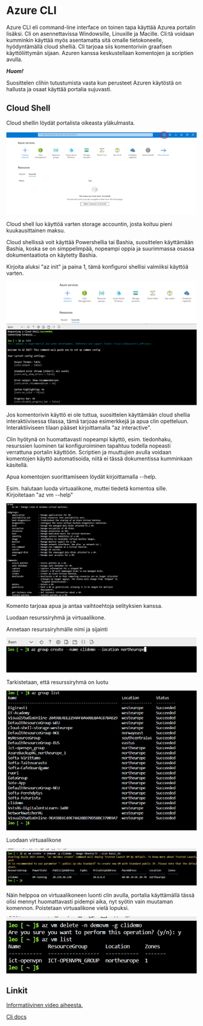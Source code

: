 # Azure CLI

Azure CLI eli command-line interface on toinen tapa käyttää Azurea portalin lisäksi. Cli on asennettavissa Windowsille, Linuxille ja Macille. Cli:tä voidaan kumminkin käyttää myös asentamatta sitä omalle tietokoneelle, hyödyntämällä cloud shelliä. Cli tarjoaa siis komentorivin graafisen käyttöliittymän sijaan. Azuren kanssa keskustellaan komentojen ja scriptien avulla. 

***Huom!***

Suosittelen clihin tutustumista vasta kun perusteet Azuren käytöstä on hallusta ja osaat käyttää portalia sujuvasti.



## Cloud Shell


Cloud shellin löydät portalista oikeasta yläkulmasta.

![cli](../kuvat/cli.png)

Cloud shell luo käyttöä varten storage accountin, josta koituu pieni kuukausittainen maksu.

Cloud shellissä voit käyttää Powershellia tai Bashia, suosittelen käyttämään Bashia, koska se on simppelimpää, nopeampi oppia ja suurimmassa osassa dokumentaatiota on käytetty Bashia.


Kirjoita aluksi "az init" ja paina 1, tämä konfiguroi shellisi valmiiksi käyttöä varten.

![init](../kuvat/cli2.png)

Jos komentorivin käyttö ei ole tuttua, suosittelen käyttämään cloud shellia interaktiivisessa tilassa, tämä tarjoaa esimerkkejä ja apua clin opetteluun. Interaktiiviseen tilaan pääset kirjoittamalla "az interactive".

Clin hyötynä on huomattavasti nopeampi käyttö, esim. tiedonhaku, resurssien luominen tai konfiguroiminen tapahtuu todella nopeasti verrattuna portalin käyttöön. Scriptien ja muuttujien avulla voidaan komentojen käyttö automatisoida, niitä ei tässä dokumentissa kumminkaan käsitellä.

Apua komentojen suorittamiseen löydät kirjoittamalla --help.

Esim. halutaan luoda virtuaalikone, muttei tiedetä komentoa sille. Kirjoitetaan "az vm --help"

![help](../kuvat/cli3.png)

Komento tarjoaa apua ja antaa vaihtoehtoja selityksien kanssa.

Luodaan resurssiryhmä ja virtuaalikone.

Annetaan resurssiryhmälle nimi ja sijainti

![rg](../kuvat/cli4.png)

Tarkistetaan, että resurssiryhmä on luotu

![list](../kuvat/cli5.png)

Luodaan virtuaalikone

![vmcreate](../kuvat/cli6.ong.png)

Näin helppoa on virtuaalikoneen luonti clin avulla, portalia käyttämällä tässä olisi mennyt huomattavasti pidempi aika, nyt syötin vain muutaman komennon. Poistetaan virtuaalikone vielä lopuksi. 

![delete](../kuvat/cli7.png)

## Linkit


[Informatiivinen video aiheesta.](https://www.youtube.com/watch?v=AzQTkl06D-Y)


[Cli docs](https://learn.microsoft.com/en-us/cli/azure/)
